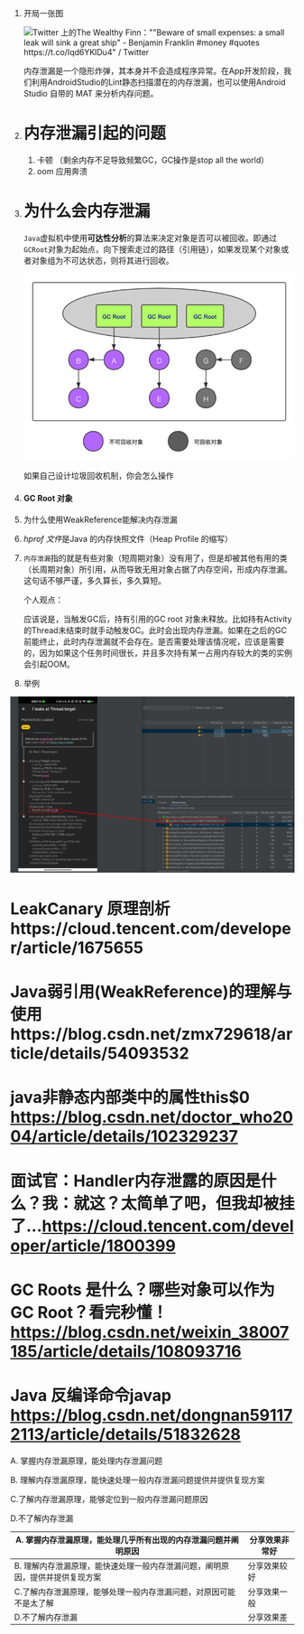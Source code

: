 1. 开局一张图

   ![Twitter 上的The Wealthy Finn：""Beware of small expenses: a small leak will  sink a great ship" - Benjamin Franklin #money #quotes  https://t.co/Iqd6YKlDu4" / Twitter](https://pbs.twimg.com/media/EE50_gEW4AETF8k.jpg)

   内存泄漏是一个隐形炸弹，其本身并不会造成程序异常。在App开发阶段，我们利用AndroidStudio的Lint静态扫描潜在的内存泄漏，也可以使用Android Studio 自带的 MAT 来分析内存问题。

2. # 内存泄漏引起的问题

   1. 卡顿 （剩余内存不足导致频繁GC，GC操作是stop all the world）
   2. oom 应用奔溃

   

3. # 为什么会内存泄漏

   `Java`虚拟机中使用**可达性分析**的算法来决定对象是否可以被回收。即通过`GCRoot`对象为起始点，向下搜索走过的路径（引用链），如果发现某个对象或者对象组为不可达状态，则将其进行回收。

   ![img](https://github.com/youngly/-/blob/main/1620.png)

   如果自己设计垃圾回收机制，你会怎么操作

4. #### GC Root 对象

5. 为什么使用WeakReference能解决内存泄漏

   

6. *hprof 文件*是Java 的内存快照文件（Heap Profile 的缩写）

7. `内存泄漏`指的就是有些对象（短周期对象）没有用了，但是却被其他有用的类（长周期对象）所引用，从而导致无用对象占据了内存空间，形成内存泄漏。这句话不够严谨，多久算长，多久算短。

   个人观点：

   应该说是，当触发GC后，持有引用的GC root 对象未释放。比如持有Activity的Thread未结束时就手动触发GC。此时会出现内存泄漏。如果在之后的GC前能终止，此时内存泄漏就不会存在。是否需要处理该情况呢，应该是需要的，因为如果这个任务时间很长，并且多次持有某一占用内存较大的类的实例会引起OOM。

8. 举例



![image-20220623035016489](https://github.com/youngly/-/blob/main/image-20220623035016489.png)



# LeakCanary 原理剖析https://cloud.tencent.com/developer/article/1675655

# Java弱引用(WeakReference)的理解与使用https://blog.csdn.net/zmx729618/article/details/54093532

# java非静态内部类中的属性this$0  https://blog.csdn.net/doctor_who2004/article/details/102329237

# 面试官：Handler内存泄露的原因是什么？我：就这？太简单了吧，但我却被挂了...https://cloud.tencent.com/developer/article/1800399

# GC Roots 是什么？哪些对象可以作为 GC Root？看完秒懂！https://blog.csdn.net/weixin_38007185/article/details/108093716



# Java 反编译命令javap https://blog.csdn.net/dongnan591172113/article/details/51832628





A. 掌握内存泄漏原理，能处理内存泄漏问题

B. 理解内存泄漏原理，能快速处理一般内存泄漏问题提供并提供复现方案

C.了解内存泄漏原理，能够定位到一般内存泄漏问题原因

D.不了解内存泄漏





































| A. 掌握内存泄漏原理，能处理几乎所有出现的内存泄漏问题并阐明原因 | 分享效果非常好 |
| ------------------------------------------------------------ | -------------- |
| B. 理解内存泄漏原理，能快速处理一般内存泄漏问题，阐明原因，提供并提供复现方案 | 分享效果较好   |
| C.了解内存泄漏原理，能够处理一般内存泄漏问题，对原因可能不是太了解 | 分享效果一般   |
| D.不了解内存泄漏                                             | 分享效果差     |

